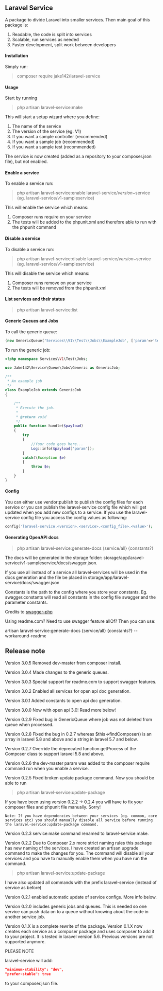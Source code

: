 ## Laravel Service

A package to divide Laravel into smaller services. Then main goal of this package is:

1. Readable, the code is split into services
2. Scalable, run services as needed
3. Faster development, split work between developers

#### Installation

Simply run:

> composer require jake142/laravel-service

#### Usage

Start by running

> php artisan laravel-service:make

This will start a setup wizard where you define:

1. The name of the service
2. The version of the service (eg. V1)
3. If you want a sample controller (recommended)
4. If you want a sample job (recommended)
4. If you want a sample test (recommended)

The service is now created (added as a repository to your composer.json file), but not enabled.

#### Enable a service

To enable a service run:

> php artisan laravel-service:enable laravel-service/$version-$service (eg. laravel-service/v1-sampleservice)

This will enable the service which means:

1. Composer runs require on your service
2. The tests will be added to the phpunit.xml and therefore able to run with the phpunit command

#### Disable a service

To disable a service run:

> php artisan laravel-service:disable laravel-service/$version-$service (eg. laravel-service/v1-sampleservice)

This will disable the service which means:

1. Composer runs remove on your service
2. The tests will be removed from the phpunit.xml

#### List services and their status

> php artisan laravel-service:list

#### Generic Queues and Jobs

To call the generic queue:
```php
(new GenericQueue('Services\\V1\\Test\\Jobs\\ExampleJob', ['param'=>'test'], $queue = null))->dispatch();
```
To run the generic job:

```php
<?php namespace Services\V1\Test\Jobs;

use Jake142\Service\Queue\Jobs\Generic as GenericJob;

/**
 * An example job
 */
class ExampleJob extends GenericJob
{

    /**
     * Execute the job.
     *
     * @return void
     */
    public function handle($payload)
    {
       	try
       	{
        	//Your code goes here...
            Log::info($payload['param']);
       	}
       	catch(\Exception $e)
    	{
            throw $e;
        }
    }
}
```
#### Config

You can either use vendor:publish to publish the config files for each service or you can publish the laravel-service config file which will get updated when you add new configs to a service. If you use the laravel-service config file you access the config values as following:

```php
config('laravel-service.<version>.<service>.<config_file>.<value>');
```

#### Generating OpenAPI docs

> php artisan laravel-service:generate-docs {service/all} {constants?}

The docs will be generated in the storage folder: storage/app/laravel-service/v1-sampleservice/docs/swagger.json.

If you use all instead of a service all laravel-services will be used in the docs generation and the file be placed in storage/app/laravel-service/docs/swagger.json

Constants is the path to the config where you store your constants. Eg. swagger.constants will read all constants in the config file swagger and the parameter constants.

Credits to [swagger-php](http://zircote.github.io/swagger-php/)

Using readme.com? Need to use swagger feature allOf? Then you can use:

artisan laravel-service:generate-docs {service/all} {constants?} --workaround-readme

## Release note
Version 3.0.5 Removed dev-master from composer install.

Version 3.0.4 Made changes to the generic queues.

Version 3.0.3 Special support for readme.com to support swagger features.

Version 3.0.2 Enabled all services for open api doc generation.

Version 3.0.1 Added constants to open api doc generation.

Version 3.0.0 Now with open api 3.0! Read more below!

Version 0.2.9 Fixed bug in GenericQueue where job was not deleted from queue when processed.

Version 0.2.8 Fixed the bug in 0.2.7 whereas $this->findComposer() is an array in laravel 5.8 and above and a string in laravel 5.7 and below.

Version 0.2.7 Override the deprecated function getProcess of the Composer class to support laravel 5.8 and above.

Version 0.2.6 the dev-master param was added to the composer require command run when you enable a service.

Version 0.2.5 Fixed broken update package command. Now you should be able to run

> php artisan laravel-service:update-package

If you have been using version 0.2.2 -> 0.2.4 you will have to fix your composer files and phpunit file manually. Sorry!

```
Note: If you have dependencies between your services (eg. common, core services etc) you should manually disable all service before running the laravel-service:update-package command.
```

Version 0.2.3 service:make command renamed to laravel-service:make.

Version 0.2.2 Due to Composer 2.x more strict naming rules this package has new naming of the services. I have created an artisan upgrade command to make the changes for you. The command will disable all your services and you have to manually enable them when you have run the command.

> php artisan laravel-service:update-package

I have also updated all commands with the prefix laravel-service (instead of service as before)

Version 0.2.1 enabled automatic update of service configs. More info below.

Version 0.2.0 includes generic jobs and queues. This is needed so one service can push data on to a queue without knowing about the code in another service job.

Version 0.1.X is a complete rewrite of the package. Version 0.1.X now creates each service as a composer package and uses composer to add it to your project. It is tested in laravel version 5.6. Previous versions are not supported anymore.

PLEASE NOTE

laravel-service will add:

```json
"minimum-stability": "dev",
"prefer-stable": true
```

to your composer.json file.
